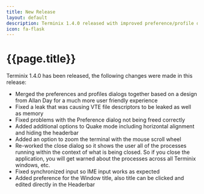 ```yaml
---
title: New Release
layout: default
description: Terminix 1.4.0 released with improved preference/profile dialog, new features and many bug fixes.
icon: fa-flask 
---
```


<h1>{{page.title}}</h1>
Terminix 1.4.0 has been released, the following changes were made in this release:

* Merged the preferences and profiles dialogs together based on a design from Allan Day for a much more user friendly experience
* Fixed a leak that was causing VTE file descriptors to be leaked as well as memory
* Fixed problems with the Preference dialog not being freed correctly
* Added additional options to Quake mode including horizontal alignment and hiding the headerbar
* Added an option to zoom the terminal with the mouse scroll wheel
* Re-worked the close dialog so it shows the user all of the processes running within the context of what is being closed. So if you close the application, you will get warned about the processes across all Terminix windows, etc.
* Fixed synchronized input so IME input works as expected
* Added preference for the Window title, also title can be clicked and edited directly in the Headerbar